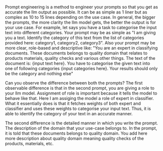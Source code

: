 Prompt engineering is a method to engineer your prompts so that you get as accurate the llm output as possible. It can be as simple as 1 liner but as complex as 10 to 15 lines depending on the use case. In general, the bigger the prompts, the more clarity the llm model gets, the better the output is for your use case. For example, let says you have a task to categorise the input text into different categories. Your prompt may be as simple as "I am giving you a text. Identify the category of this text from the list of categories provided here: category1, category2, category3". Also your prompt may be more clear, role-based and descriptive like: "You are an expert in classifying documents. These documents belongs to quality domain that relates to products materials, quality checks and various other things. The text of the document is: {input text here}. You have to categorise the given text into one of following categories {input categories here}. Your results should only be the category and nothing else"

Can you observe the difference between both the prompts?
The first observable difference is that in the second prompt, you are giving a role to your llm model. Assignment of role is important because it tells the model to behave like that. Here I am assiging the model a role of expert in classifier. What it essentially does is that it fetches weights of both expert and classifier and uses these weights to categorise your input text. Thus, it is able to identify the category of your text in an accurate manner. 

The second difference is the detailed manner in which you write the prompt. The description of the domain that your use-case belongs to. In the prompt, it is told that these documents belongs to quality domain. You add here more description about quality domain meaning quality checks of the products, materials, etc.  
